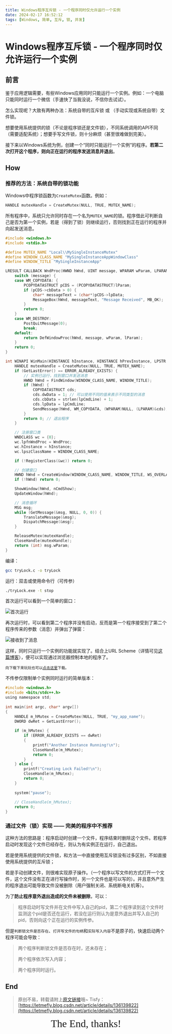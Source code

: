 ```yaml
---
title: Windows程序互斥锁 - 一个程序同时仅允许运行一个实例
date: 2024-02-17 16:52:12
tags: [Windows, 简单, 互斥, 锁, 并发]
---
```


# Windows程序互斥锁 - 一个程序同时仅允许运行一个实例

## 前言

鉴于应用逻辑需要，有些Windows应用同时只能运行一个实例。例如：一个电脑只能同时运行一个微信（手速快了当我没说，不信你去试试）。

怎么实现呢？大致有两种办法：系统自带的互斥锁 或 （手动实现或系统自带）文件锁。

想要使用系统提供的锁（不论是程序锁还是文件锁），不同系统调用的API不同（需要适配系统）；想要手写文件锁，则十分麻烦（甚至很难做到完美）。

接下来以Windows系统为例，创建一个“同时只能运行一个实例”的程序。**若第二次打开这个程序，则向正在运行的程序发送消息并退出**。

## How

### 推荐的方法：系统自带的锁功能

Windows中程序锁函数为```CreateMutex```函数。例如：

```c
HANDLE mutexHandle = CreateMutex(NULL, TRUE, MUTEX_NAME);
```

所有程序中，系统只允许同时存在一个名为```MUTEX_NAME```的锁。程序借此可判断自己是否为第一个实例，若是（得到了锁）则继续运行，否则找到正在运行的程序并向起发送消息。

```c
#include <windows.h>
#include <stdio.h>

#define MUTEX_NAME "Local\\MySingleInstanceMutex"
#define WINDOW_CLASS_NAME "MySingleInstanceAppWindowClass"
#define WINDOW_TITLE "MySingleInstanceApp"

LRESULT CALLBACK WndProc(HWND hWnd, UINT message, WPARAM wParam, LPARAM lParam) {
    switch (message) {
    case WM_COPYDATA: {
        PCOPYDATASTRUCT pCDS = (PCOPYDATASTRUCT)lParam;
        if (pCDS->cbData > 0) {
            char* messageText = (char*)pCDS->lpData;
            MessageBox(hWnd, messageText, "Message Received", MB_OK);
        }
        return 0;
    }
    case WM_DESTROY:
        PostQuitMessage(0);
        break;
    default:
        return DefWindowProc(hWnd, message, wParam, lParam);
    }
    return 0;
}

int WINAPI WinMain(HINSTANCE hInstance, HINSTANCE hPrevInstance, LPSTR lpCmdLine, int nCmdShow) {
    HANDLE mutexHandle = CreateMutex(NULL, TRUE, MUTEX_NAME);
    if (GetLastError() == ERROR_ALREADY_EXISTS) {
        // 实例已运行，找到窗口并发送消息
        HWND hWnd = FindWindow(WINDOW_CLASS_NAME, WINDOW_TITLE);
        if (hWnd) {
            COPYDATASTRUCT cds;
            cds.dwData = 1; // 可以使用不同的值来表示不同类型的消息
            cds.cbData = strlen(lpCmdLine) + 1;
            cds.lpData = lpCmdLine;
            SendMessage(hWnd, WM_COPYDATA, (WPARAM)NULL, (LPARAM)&cds);
        }
        return 0; // 退出程序
    }

    // 注册窗口类
    WNDCLASS wc = {0};
    wc.lpfnWndProc = WndProc;
    wc.hInstance = hInstance;
    wc.lpszClassName = WINDOW_CLASS_NAME;

    if (!RegisterClass(&wc)) return 0;

    // 创建窗口
    HWND hWnd = CreateWindow(WINDOW_CLASS_NAME, WINDOW_TITLE, WS_OVERLAPPEDWINDOW, CW_USEDEFAULT, CW_USEDEFAULT, CW_USEDEFAULT, CW_USEDEFAULT, NULL, NULL, hInstance, NULL);
    if (!hWnd) return 0;

    ShowWindow(hWnd, nCmdShow);
    UpdateWindow(hWnd);

    // 消息循环
    MSG msg;
    while (GetMessage(&msg, NULL, 0, 0)) {
        TranslateMessage(&msg);
        DispatchMessage(&msg);
    }

    ReleaseMutex(mutexHandle);
    CloseHandle(mutexHandle);
    return (int) msg.wParam;
}
```

编译：

```bash
gcc tryLock.c -o tryLock
```

运行：双击或使用命令行（可传参）

```bash
./tryLock.exe -t stop
```

首次运行可以看到一个简单的窗口：

![首次运行](https://cors.tisfy.eu.org/https://img-blog.csdnimg.cn/direct/78a2d16548894d419d77e855ce90e207.png)

再次运行时，可以看到第二个程序并没有启动，反而是第一个程序接受到了第二个程序传来的参数（消息）并弹出了弹窗：

![接收到了消息](https://cors.tisfy.eu.org/https://img-blog.csdnimg.cn/direct/fe4333f8a1414a78b045142af443c3ba.png)

这样，同时只运行一个实例的功能就实现了。结合上URL Scheme（详情可见[这篇博客](https://blog.letmefly.xyz/2024/02/08/Other-Windows-URLScheme-Define1URLSchemeForYourApplicationWithoutUACOnWindows/)），便可以实现通过浏览器控制本地的程序了。

<small>向下载下来玩玩也可以<a href="https://www.alipan.com/s/UrvvSK4dMYb">点击这里</a>下载。</small>

不传参仅限制单个实例同时运行的简单版本：

```c
#include <windows.h>
#include <bits/stdc++.h>
using namespace std;
 
int main(int argc, char* argv[])
{
    HANDLE m_hMutex = CreateMutex(NULL, TRUE, "my_app_name");
    DWORD dwRet = GetLastError();
 
    if (m_hMutex) {
        if (ERROR_ALREADY_EXISTS == dwRet)
        {
            printf("Another Instance Running!\n");
            CloseHandle(m_hMutex);
            return 0;
        }
    } else {
        printf("Creating Lock Failed!\n");
        CloseHandle(m_hMutex);
        return 0;
    }
 
    system("pause");
 
    // CloseHandle(m_hMutex);
    return 0;
}
```

### 通过文件（锁）实现 —— 完美的程序中不推荐

这种方法的思路是：程序启动时创建一个文件，程序结束时删除这个文件。若程序启动时发现这个文件已经存在，则认为有实例正在运行，自己退出。

若是使用系统提供的文件锁，和方法一中直接使用互斥锁没有过多区别，不如直接使用系统提供的互斥锁；

若是手动创建文件，则很难实现原子操作。（一个程序以写文件的方式打开一个文件，这个文件没有正在进行写操作时，另一个文件也是可以写的）。并且意外产生的程序退出可能导致文件没被删除（用户强制关闭、系统断电关机等）。

为了**防止程序意外退出造成的文件未被删除**，可以：

> 程序启动时写文件并在文件中写入自己的pid，第二个程序读到这个文件时监测这个pid是否还在运行，若没在运行则认为是意外退出并写入自己的pid，否则向这个正在运行的实例传参。

但是```判断锁文件是否存在```、```打开写文件的句柄```和```实际写入内容```不是原子的，快速启动两个程序可能会导致：

> 两个程序判断锁文件是否存在时，还未存在；
>
> 两个程序依次写入内容；
>
> 两个程序同时运行。

## End

> 原创不易，转载请附上[原文链接](https://blog.letmefly.xyz/2024/02/17/Other-Windows-ProgramMutex-onlyRun1instanceMeanwhile/)哦~
> Tisfy：[https://letmefly.blog.csdn.net/article/details/136139822](https://letmefly.blog.csdn.net/article/details/136139822)

<center><font size="6px" face="Ink Free">The End, thanks!</font></center>
